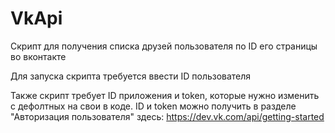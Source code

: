 # VkApi
Скрипт для получения списка друзей пользователя по ID его страницы во вконтакте

Для запуска скрипта требуется ввести ID пользователя

Также скрипт требует ID приложения и token, которые нужно изменить с дефолтных на свои в коде. ID и token можно получить в разделе "Авторизация пользователя" здесь: https://dev.vk.com/api/getting-started
